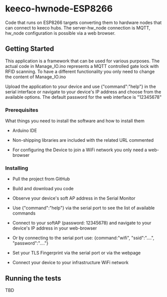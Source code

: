 # keeco-hwnode-ESP8266

Code that runs on ESP8266 targets converting them to hardware nodes that can connect to keeco hubs. The server-hw_node connection is MQTT, hw_node configuration is possible via a web browser.

## Getting Started

This application is a framework that can be used for various purposes. The actual code in Manage_IO.ino represents a MQTT controlled gate lock with RFID scanning. To have a different functionality you only need to change the content of Manage_IO.ino

Upload the application to your device and use {"command":"help"} in the serial interface or navigate to your device's IP address and choose from the available options.
The default password for the web interface is "12345678"

### Prerequisites

What things you need to install the software and how to install them

- Arduino IDE

- Non-shipping libraries are included with the related URL commented

- For configuring the Device to join a WiFi network you only need a web-browser 

### Installing

- Pull the project from GitHub

- Build and download you code

- Observe your device's soft AP address in the Serial Monitor

- Use {"command":"help"} via the serial port to see the list of available commands 

- Connect to your softAP (password: 12345678) and navigate to your device's IP address in your web-browser

- Or by connecting to the serial port use: {command:"wifi", "ssid":"....", "password":"...."}

- Set your TLS Fingerprint via the serial port or via the webpage

- Connect your device to your infrastructure WiFi network



## Running the tests

TBD




